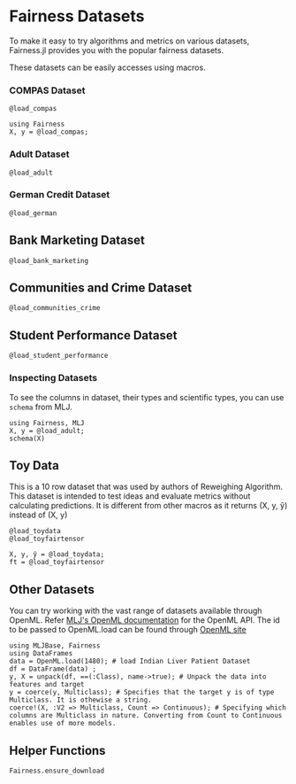 # Fairness Datasets

To make it easy to try algorithms and metrics on various datasets, Fairness.jl provides you with the popular fairness datasets.

These datasets can be easily accesses using macros.

### COMPAS Dataset
```@docs
@load_compas
```
```@repl datasets
using Fairness
X, y = @load_compas;
```

### Adult Dataset
```@docs
@load_adult
```

### German Credit Dataset
```@docs
@load_german
```

## Bank Marketing Dataset
```@docs
@load_bank_marketing
```

## Communities and Crime Dataset
```@docs
@load_communities_crime
```

## Student Performance Dataset
```@docs
@load_student_performance
```

### Inspecting Datasets
To see the columns in dataset, their types and scientific types, you can use `schema` from MLJ.
```@repl
using Fairness, MLJ
X, y = @load_adult;
schema(X)
```

## Toy Data
This is a 10 row dataset that was used by authors of Reweighing Algorithm.
This dataset is intended to test ideas and evaluate metrics without calculating predictions.
It is different from other macros as it returns (X, y, ŷ) instead of (X, y)

```@docs
@load_toydata
@load_toyfairtensor
```

```@repl datasets
X, y, ŷ = @load_toydata;
ft = @load_toyfairtensor
```

## Other Datasets
You can try working with the vast range of datasets available through OpenML.
Refer [MLJ's OpenML documentation](https://alan-turing-institute.github.io/MLJ.jl/v0.9/openml_integration/) for the OpenML API.
The id to be passed to OpenML.load can be found through [OpenML site](https://www.openml.org/search?type=data)
```@repl
using MLJBase, Fairness
using DataFrames
data = OpenML.load(1480); # load Indian Liver Patient Dataset
df = DataFrame(data) ;
y, X = unpack(df, ==(:Class), name->true); # Unpack the data into features and target
y = coerce(y, Multiclass); # Specifies that the target y is of type Multiclass. It is othewise a string.
coerce!(X, :V2 => Multiclass, Count => Continuous); # Specifying which columns are Multiclass in nature. Converting from Count to Continuous enables use of more models.
```

## Helper Functions
```@docs
Fairness.ensure_download
```
